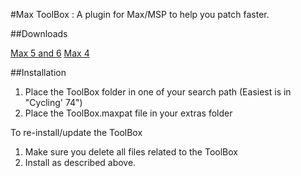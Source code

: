 #Max ToolBox : A plugin for Max/MSP to help you patch faster.

##Downloads

[Max 5 and 6](https://code.google.com/p/maxtoolbox/downloads/detail?name=maxtoolbox_14_max5.zip&can=2&q=)
[Max 4](https://code.google.com/p/maxtoolbox/downloads/detail?name=maxtoolbox_b8_max4.zip&can=2&q=)

##Installation

1. Place the ToolBox folder in one of your search path (Easiest is in "Cycling' 74")
2. Place the ToolBox.maxpat file in your extras folder

To re-install/update the ToolBox

1. Make sure you delete all files related to the ToolBox
2. Install as described above.
